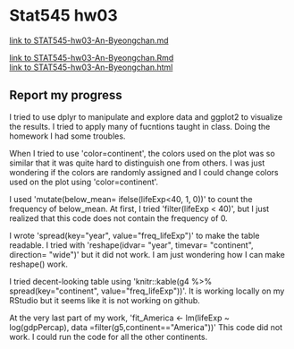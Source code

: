 
# Stat545 hw03

[link to STAT545-hw03-An-Byeongchan.md](STAT545-hw03-An-Byeongchan.md)  

 
[link to STAT545-hw03-An-Byeongchan.Rmd](STAT545-hw03-An-Byeongchan.Rmd)  
[link to STAT545-hw03-An-Byeongchan.html](STAT545-hw03-An-Byeongchan.html)

## Report my progress

I tried to use dplyr to manipulate and explore data and ggplot2 to visualize the results. I tried to apply many of fucntions taught in class. Doing the homework I had some troubles.  
  
When I tried to use 'color=continent', the colors used on the plot was so similar that it was quite hard to distinguish one from others. I was just wondering if the colors are randomly assigned and I could change colors used on the plot using 'color=continent'.  
  
I used 'mutate(below_mean= ifelse(lifeExp<40, 1, 0))' to count the frequency of below_mean. At first, I tried 'filter(lifeExp < 40)', but I just realized that this code does not contain the frequency of 0.  
  
I wrote 'spread(key="year", value="freq_lifeExp")' to make the table readable. I tried with 'reshape(idvar= "year", timevar= "continent", direction= "wide")' but it did not work. I am just wondering how I can make reshape() work. 

I tried decent-looking table using 'knitr::kable(g4 %>% spread(key="continent", value="freq_lifeExp"))'. It is working locally on my RStudio but it seems like it is not working on github.

At the very last part of my work,
'fit_America <- lm(lifeExp ~ log(gdpPercap), 
                  data =filter(g5,continent=="America"))' This code did not work. I could run the code for all the other continents.
